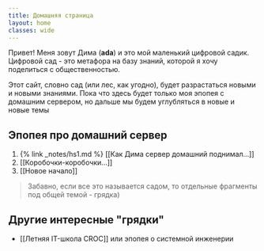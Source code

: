 ```yaml
---
title: Домашняя страница
layout: home
classes: wide
---
```

Привет! Меня зовут Дима (**ada**) и это мой маленький цифровой садик.
Цифровой сад - это метафора на базу знаний, которой я хочу поделиться с общественностью.

Этот сайт, словно сад (или лес, как угодно), будет разрастаться новыми и новыми знаниями.
Пока что здесь будет только моя эпопея с домашним сервером, но дальше мы будем углубляться в новые и новые темы

## Эпопея про домашний сервер </br>
1) {% link _notes/hs1.md %} [[Как Дима сервер домашний поднимал...]] </br>
2) [[Коробочки-коробочки...]] </br>
3) [[Новое начало]] </br>

> Забавно, если все это называется садом, то отдельные фрагменты под общей темой - грядка)


## Другие интересные "грядки"

- [[Летняя IT-школа CROC]] или эпопея о системной инженерии